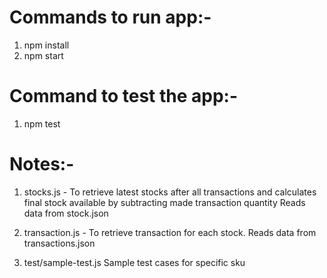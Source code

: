 # Commands to run app:-
1. npm install
2. npm start

# Command to test the app:-
1. npm test

# Notes:-
1. stocks.js - To  retrieve latest stocks after all transactions and calculates final stock available by subtracting made transaction quantity
Reads data from stock.json

2. transaction.js - To retrieve transaction for each stock.
Reads data from transactions.json

3. test/sample-test.js  Sample test cases for specific sku